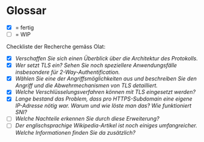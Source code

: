 # Glossar

- [x] = fertig
- [ ] = WIP

Checkliste der Recherche gemäss Olat:

- [x] *Verschaffen Sie sich einen Überblick über die Architektur des Protokolls.*
- [x] *Wer setzt TLS ein? Sehen Sie noch speziellere Anwendungsfälle insbesondere für 2-Way-Authentification.*
- [x] *Wählen Sie eine der Angriffsmöglichkeiten aus und beschreiben Sie den Angriff und die Abwehrmechanismen von TLS detailliert.*
- [x] *Welche Verschlüsselungsverfahren können mit TLS eingesetzt werden?*
- [x] *Lange bestand das Problem, dass pro HTTPS-Subdomain eine eigene IP-Adresse nötig war. Warum und wie löste man das? Wie funktioniert SNI?*
- [ ] *Welche Nachteile erkennen Sie durch diese Erweiterung?*
- [ ] *Der englischsprachige Wikipedia-Artikel ist noch einiges umfangreicher. Welche Informationen finden Sie da zusätzlich?*
